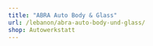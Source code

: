 ```yaml
---
title: "ABRA Auto Body & Glass"
url: /lebanon/abra-auto-body-und-glass/
shop: Autowerkstatt
---
```

